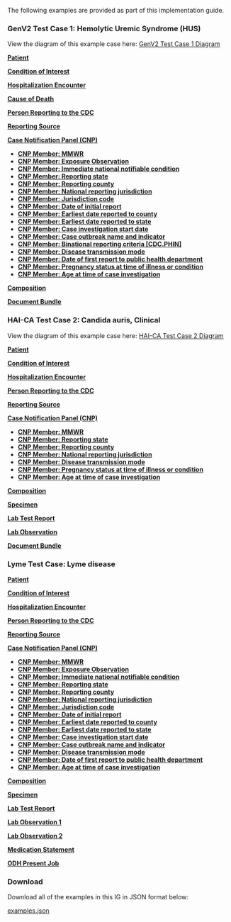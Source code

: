 The following examples are provided as part of this implementation guide.

### GenV2 Test Case 1: Hemolytic Uremic Syndrome (HUS)

View the diagram of this example case here:
[GenV2 Test Case 1 Diagram](genv2-test-case-diagram.png)

**[Patient](Patient-GenV2-TC-Patient.html)**

**[Condition of Interest](Condition-GenV2-TC-Condition.html)**

**[Hospitalization Encounter](Encounter-GenV2-TC-Hospitalization.html)**

**[Cause of Death](Observation-GenV2-TC-CauseOfDeath.html)**

**[Person Reporting to the CDC](Practitioner-GenV2-TC-Person-Reporting.html)**

**[Reporting Source](Organization-GenV2-TC-Reporting-Source.html)**

**[Case Notification Panel (CNP)](Observation-GenV2-TC-CNP.html)**

  * **[CNP Member: MMWR](Observation-GenV2-TC-MMWR.html)**
  * **[CNP Member: Exposure Observation](Observation-GenV2-TC-Exposure.html)**
  * **[CNP Member: Immediate national notifiable condition](Observation-GenV2-TC-CNP-Member1.html)**
  * **[CNP Member: Reporting state](Observation-GenV2-TC-CNP-Member2.html)**
  * **[CNP Member: Reporting county](Observation-GenV2-TC-CNP-Member3.html)**
  * **[CNP Member: National reporting jurisdiction](Observation-GenV2-TC-CNP-Member4.html)**
  * **[CNP Member: Jurisdiction code](Observation-GenV2-TC-CNP-Member5.html)**
  * **[CNP Member: Date of initial report](Observation-GenV2-TC-CNP-Member6.html)**
  * **[CNP Member: Earliest date reported to county](Observation-GenV2-TC-CNP-Member7.html)**
  * **[CNP Member: Earliest date reported to state](Observation-GenV2-TC-CNP-Member8.html)**
  * **[CNP Member: Case investigation start date](Observation-GenV2-TC-CNP-Member9.html)**
  * **[CNP Member: Case outbreak name and indicator](Observation-GenV2-TC-CNP-Member10.html)**
  * **[CNP Member: Binational reporting criteria [CDC.PHIN]](Observation-GenV2-TC-CNP-Member11.html)**
  * **[CNP Member: Disease transmission mode](Observation-GenV2-TC-CNP-Member12.html)**
  * **[CNP Member: Date of first report to public health department](Observation-GenV2-TC-CNP-Member13.html)**
  * **[CNP Member: Pregnancy status at time of illness or condition](Observation-GenV2-TC-CNP-Member14.html)**
  * **[CNP Member: Age at time of case investigation](Observation-GenV2-TC-CNP-Member15.html)**

**[Composition](Composition-GenV2-TC-Composition.html)**

**[Document Bundle](Bundle-GenV2-TC-Document.html)**

### HAI-CA Test Case 2: Candida auris, Clinical

View the diagram of this example case here:
[HAI-CA Test Case 2 Diagram](haica-test-case-diagram.png)

**[Patient](Patient-HAICA-TC-Patient.html)**

**[Condition of Interest](Condition-HAICA-TC-Condition.html)**

**[Hospitalization Encounter](Encounter-HAICA-TC-Hospitalization.html)**

**[Person Reporting to the CDC](Practitioner-HAICA-TC-Person-Reporting.html)**

**[Reporting Source](Organization-HAICA-TC-Reporting-Source.html)**

**[Case Notification Panel (CNP)](Observation-HAICA-TC-CNP.html)**

  * **[CNP Member: MMWR](Observation-HAICA-TC-MMWR.html)**
  * **[CNP Member: Reporting state](Observation-HAICA-TC-CNP-Member1.html)**
  * **[CNP Member: Reporting county](Observation-HAICA-TC-CNP-Member2.html)**
  * **[CNP Member: National reporting jurisdiction](Observation-HAICA-TC-CNP-Member3.html)**
  * **[CNP Member: Disease transmission mode](Observation-HAICA-TC-CNP-Member4.html)**
  * **[CNP Member: Pregnancy status at time of illness or condition](Observation-HAICA-TC-CNP-Member5.html)**
  * **[CNP Member: Age at time of case investigation](Observation-HAICA-TC-CNP-Member6.html)**

**[Composition](Composition-HAICA-TC-Composition.html)**

**[Specimen](Specimen-HAICA-TC-Specimen.html)**

**[Lab Test Report](DiagnosticReport-HAICA-TC-Lab-DiagnosticReport.html)**

**[Lab Observation](Observation-HAICA-TC-Lab-Observation.html)**

**[Document Bundle](Bundle-HAICA-TC-Document.html)**


### Lyme Test Case: Lyme disease

**[Patient](Patient-Lyme-TC-Patient.html)**

**[Condition of Interest](Condition-Lyme-TC-Condition.html)**

**[Hospitalization Encounter](Encounter-Lyme-TC-Hospitalization.html)**

**[Person Reporting to the CDC](Practitioner-Lyme-TC-Person-Reporting.html)**

**[Reporting Source](Organization-Lyme-TC-Reporting-Source.html)**

**[Case Notification Panel (CNP)](Observation-Lyme-TC-CNP.html)**

  * **[CNP Member: MMWR](Observation-Lyme-TC-MMWR.html)**
  * **[CNP Member: Exposure Observation](Observation-Lyme-TC-Exposure.html)**
  * **[CNP Member: Immediate national notifiable condition](Observation-Lyme-TC-CNP-Member1.html)**
  * **[CNP Member: Reporting state](Observation-Lyme-TC-CNP-Member2.html)**
  * **[CNP Member: Reporting county](Observation-Lyme-TC-CNP-Member3.html)**
  * **[CNP Member: National reporting jurisdiction](Observation-Lyme-TC-CNP-Member4.html)**
  * **[CNP Member: Jurisdiction code](Observation-Lyme-TC-CNP-Member5.html)**
  * **[CNP Member: Date of initial report](Observation-Lyme-TC-CNP-Member6.html)**
  * **[CNP Member: Earliest date reported to county](Observation-Lyme-TC-CNP-Member7.html)**
  * **[CNP Member: Earliest date reported to state](Observation-Lyme-TC-CNP-Member8.html)**
  * **[CNP Member: Case investigation start date](Observation-Lyme-TC-CNP-Member9.html)**
  * **[CNP Member: Case outbreak name and indicator](Observation-Lyme-TC-CNP-Member10.html)**
  * **[CNP Member: Disease transmission mode](Observation-Lyme-TC-CNP-Member11.html)**
  * **[CNP Member: Date of first report to public health department](Observation-Lyme-TC-CNP-Member12.html)**
  * **[CNP Member: Age at time of case investigation](Observation-Lyme-TC-CNP-Member13.html)**

**[Composition](Composition-Lyme-TC-Composition.html)**

**[Specimen](Specimen-Lyme-TC-Specimen.html)**

**[Lab Test Report](DiagnosticReport-Lyme-TC-Lab-DiagnosticReport.html)**

**[Lab Observation 1](Observation-Lyme-TC-Lab-Observation-1.html)**

**[Lab Observation 2](Observation-Lyme-TC-Lab-Observation-1.html)**

**[Medication Statement](MedicationStatement-Lyme-TC-Medication-Statement.html)**

**[ODH Present Job](Observation-Lyme-TC-ODH-Example.html)**
### Download

Download all of the examples in this IG in JSON format below:

[examples.json](examples.json.zip)
